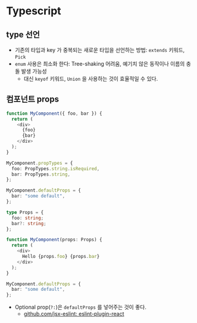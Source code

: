 # Typescript

## type 선언

- 기존의 타입과 key 가 중복되는 새로운 타입을 선언하는 방법: `extends` 키워드, `Pick`
- `enum` 사용은 최소화 한다: Tree-shaking 어려움, 예기치 않은 동작이나 이름의 충돌 발생 가능성
  - 대신 `keyof` 키워드, `Union` 을 사용하는 것이 효율적일 수 있다.

## 컴포넌트 props

```ts
function MyComponent({ foo, bar }) {
  return (
    <div>
      {foo}
      {bar}
    </div>
  );
}

MyComponent.propTypes = {
  foo: PropTypes.string.isRequired,
  bar: PropTypes.string,
};

MyComponent.defaultProps = {
  bar: "some default",
};
```

```ts
type Props = {
  foo: string;
  bar?: string;
};

function MyComponent(props: Props) {
  return (
    <div>
      Hello {props.foo} {props.bar}
    </div>
  );
}

MyComponent.defaultProps = {
  bar: "some default",
};
```

- Optional prop(`?:`)은 `defaultProps` 를 넣어주는 것이 좋다.
  - [github.com/jsx-eslint: eslint-plugin-react](https://github.com/jsx-eslint/eslint-plugin-react/blob/master/docs/rules/require-default-props.md)

